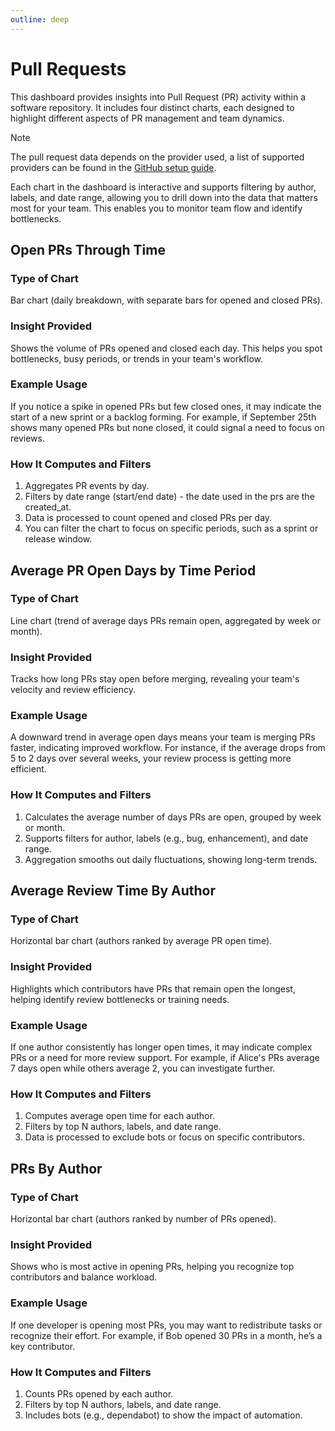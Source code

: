 ```yaml
---
outline: deep
---
```


# Pull Requests

This dashboard provides insights into Pull Request (PR) activity within a software repository. It includes four distinct
charts, each designed to highlight different aspects of PR management and team dynamics.

> [!NOTE]
> The pull request data depends on the provider used, a list of supported providers can be found in the [GitHub setup guide](../supported-providers.md).

Each chart in the dashboard is interactive and supports filtering by author, labels, and date range, allowing you to
drill down into the data that matters most for your team. This enables you to monitor team flow and identify bottlenecks.

## Open PRs Through Time

### Type of Chart

Bar chart (daily breakdown, with separate bars for opened and closed PRs).

### Insight Provided

Shows the volume of PRs opened and closed each day. This helps you spot bottlenecks, busy periods, or trends in your team's workflow.

### Example Usage

If you notice a spike in opened PRs but few closed ones, it may indicate the start of a new sprint or a backlog forming.
For example, if September 25th shows many opened PRs but none closed, it could signal a need to focus on reviews.

### How It Computes and Filters

1. Aggregates PR events by day.
2. Filters by date range (start/end date) - the date used in the prs are the created_at.
3. Data is processed to count opened and closed PRs per day.
4. You can filter the chart to focus on specific periods, such as a sprint or release window.

## Average PR Open Days by Time Period

### Type of Chart

Line chart (trend of average days PRs remain open, aggregated by week or month).

### Insight Provided

Tracks how long PRs stay open before merging, revealing your team's velocity and review efficiency.

### Example Usage

A downward trend in average open days means your team is merging PRs faster, indicating improved workflow. For instance,
if the average drops from 5 to 2 days over several weeks, your review process is getting more efficient.

### How It Computes and Filters

1. Calculates the average number of days PRs are open, grouped by week or month.
2. Supports filters for author, labels (e.g., bug, enhancement), and date range.
3. Aggregation smooths out daily fluctuations, showing long-term trends.

## Average Review Time By Author

### Type of Chart

Horizontal bar chart (authors ranked by average PR open time).

### Insight Provided

Highlights which contributors have PRs that remain open the longest, helping identify review bottlenecks or training needs.

### Example Usage

If one author consistently has longer open times, it may indicate complex PRs or a need for more review support. For
example, if Alice's PRs average 7 days open while others average 2, you can investigate further.

### How It Computes and Filters

1. Computes average open time for each author.
2. Filters by top N authors, labels, and date range.
3. Data is processed to exclude bots or focus on specific contributors.

## PRs By Author

### Type of Chart

Horizontal bar chart (authors ranked by number of PRs opened).

### Insight Provided

Shows who is most active in opening PRs, helping you recognize top contributors and balance workload.

### Example Usage

If one developer is opening most PRs, you may want to redistribute tasks or recognize their effort. For example, if Bob
opened 30 PRs in a month, he’s a key contributor.

### How It Computes and Filters

1. Counts PRs opened by each author.
2. Filters by top N authors, labels, and date range.
3. Includes bots (e.g., dependabot) to show the impact of automation.
